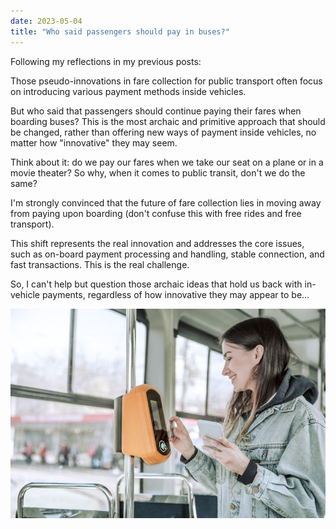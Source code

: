 ```yaml
---
date: 2023-05-04
title: "Who said passengers should pay in buses?"
---
```


Following my reflections in my previous posts:

Those pseudo-innovations in fare collection for public transport often focus on introducing various payment methods inside vehicles.

But who said that passengers should continue paying their fares when boarding buses? This is the most archaic and primitive approach that should be changed, rather than offering new ways of payment inside vehicles, no matter how "innovative" they may seem.

Think about it: do we pay our fares when we take our seat on a plane or in a movie theater? So why, when it comes to public transit, don't we do the same?

I'm strongly convinced that the future of fare collection lies in moving away from paying upon boarding (don't confuse this with free rides and free transport).

This shift represents the real innovation and addresses the core issues, such as on-board payment processing and handling, stable connection, and fast transactions. This is the real challenge.

So, I can't help but question those archaic ideas that hold us back with in-vehicle payments, regardless of how innovative they may appear to be...

![](/images/1683061125054.jpg)
